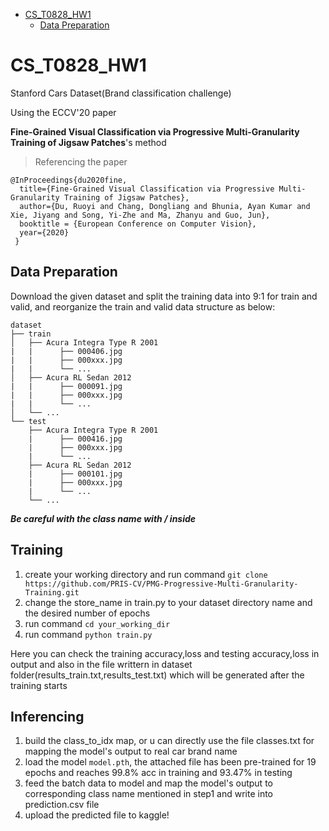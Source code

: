 - [CS_T0828_HW1](#cs-t0828-hw1)
  * [Data Preparation](#data-preparation)
  
# CS_T0828_HW1

Stanford Cars Dataset(Brand classification challenge)

Using the ECCV'20 paper

**Fine-Grained Visual Classification via Progressive Multi-Granularity Training of Jigsaw Patches**'s method

> Referencing the paper
```
@InProceedings{du2020fine,
  title={Fine-Grained Visual Classification via Progressive Multi-Granularity Training of Jigsaw Patches},
  author={Du, Ruoyi and Chang, Dongliang and Bhunia, Ayan Kumar and Xie, Jiyang and Song, Yi-Zhe and Ma, Zhanyu and Guo, Jun},
  booktitle = {European Conference on Computer Vision},
  year={2020}
 } 
 ```

## Data Preparation
Download the given dataset and split the training data into 9:1 for train and valid, and reorganize the train and valid data structure as below:
```
dataset
├── train
│   ├── Acura Integra Type R 2001
|   |      ├── 000406.jpg
|   |      ├── 000xxx.jpg
|   |      └── ...
│   ├── Acura RL Sedan 2012
|   |      ├── 000091.jpg
|   |      ├── 000xxx.jpg
|   |      └── ...
│   └── ...
└── test
    ├── Acura Integra Type R 2001
    |      ├── 000416.jpg
    |      ├── 000xxx.jpg
    |      └── ...
    ├── Acura RL Sedan 2012
    |      ├── 000101.jpg
    |      ├── 000xxx.jpg
    |      └── ...
    └── ...
```
***Be careful with the class name with / inside***

## Training
1. create your working directory and run command ```git clone https://github.com/PRIS-CV/PMG-Progressive-Multi-Granularity-Training.git```
2. change the store_name in train.py to your dataset directory name and the desired number of epochs
3. run command ```cd your_working_dir```
4. run command ```python train.py```

Here you can check the training accuracy,loss and testing accuracy,loss in output and also in the file writtern in dataset folder(results_train.txt,results_test.txt) which will be generated after the training starts

## Inferencing
1. build the class_to_idx map, or u can directly use the file classes.txt for mapping the model's output to real car brand name
2. load the model ```model.pth```, the attached file has been pre-trained for 19 epochs and reaches 99.8% acc in training and 93.47% in testing
3. feed the batch data to model and map the model's output to corresponding class name mentioned in step1 and write into prediction.csv file
4. upload the predicted file to kaggle!

